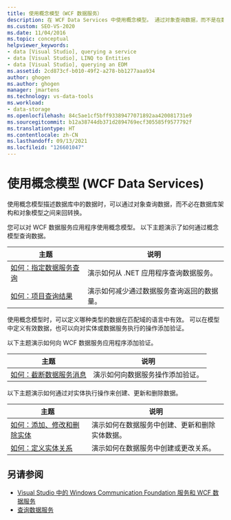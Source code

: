 ```yaml
---
title: 使用概念模型（WCF 数据服务）
description: 在 WCF Data Services 中使用概念模型。 通过对象查询数据，而不是在数据库架构和对象模型之间来回转换。
ms.custom: SEO-VS-2020
ms.date: 11/04/2016
ms.topic: conceptual
helpviewer_keywords:
- data [Visual Studio], querying a service
- data [Visual Studio], LINQ to Entities
- data [Visual Studio], querying an EDM
ms.assetid: 2cd873cf-b010-49f2-a278-bb1277aaa934
author: ghogen
ms.author: ghogen
manager: jmartens
ms.technology: vs-data-tools
ms.workload:
- data-storage
ms.openlocfilehash: 84c5ae1cf5bff93389477071892aa420081731e9
ms.sourcegitcommit: b12a38744db371d2894769ecf305585f9577792f
ms.translationtype: HT
ms.contentlocale: zh-CN
ms.lasthandoff: 09/13/2021
ms.locfileid: "126601047"
---
```

# <a name="work-with-a-conceptual-model-wcf-data-services"></a>使用概念模型 (WCF Data Services)

使用概念模型描述数据库中的数据时，可以通过对象查询数据，而不必在数据库架构和对象模型之间来回转换。

您可以对 WCF 数据服务应用程序使用概念模型。 以下主题演示了如何通过概念模型查询数据。

| 主题 | 说明 |
| - | - |
| [如何：指定数据服务查询](/dotnet/framework/data/wcf/how-to-execute-data-service-queries-wcf-data-services) | 演示如何从 .NET 应用程序查询数据服务。 |
| [如何：项目查询结果](/dotnet/framework/data/wcf/how-to-project-query-results-wcf-data-services) | 演示如何减少通过数据服务查询返回的数据量。 |

使用概念模型时，可以定义哪种类型的数据在匹配域的语言中有效。 可以在模型中定义有效数据，也可以向对实体或数据服务执行的操作添加验证。

以下主题演示如何向 WCF 数据服务应用程序添加验证。

|主题|说明|
|-----------|-----------------|
|[如何：截断数据服务消息](/dotnet/framework/data/wcf/how-to-intercept-data-service-messages-wcf-data-services)|演示如何向数据服务操作添加验证。|

 以下主题演示如何通过对实体执行操作来创建、更新和删除数据。

|主题|说明|
|-----------|-----------------|
|[如何：添加、修改和删除实体](/dotnet/framework/data/wcf/how-to-add-modify-and-delete-entities-wcf-data-services)|演示如何在数据服务中创建、更新和删除实体数据。|
|[如何：定义实体关系](/dotnet/framework/data/wcf/how-to-define-entity-relationships-wcf-data-services)|演示如何在数据服务中创建或更改关系。|

## <a name="see-also"></a>另请参阅

- [Visual Studio 中的 Windows Communication Foundation 服务和 WCF 数据服务](../data-tools/windows-communication-foundation-services-and-wcf-data-services-in-visual-studio.md)
- [查询数据服务](/dotnet/framework/data/wcf/querying-the-data-service-wcf-data-services)
